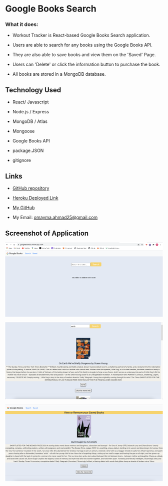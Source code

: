 # Google Books Search

### What it does:

- Workout Tracker is React-based Google Books Search application.

- Users are able to search for any books using the Google Books API.

- They are also able to save books and view them on the 'Saved' Page.

- Users can 'Delete' or click the information button to purchase the book.

- All books are stored in a MongoDB database.

## Technology Used

- React/ Javascript

- Node.js / Express

- MongoDB / Atlas

- Mongoose

- Google Books API

- package.JSON

- gitignore

## Links

- [GitHub repository](https://github.com/omaymaahmad/week-21-google-books)

- [Heroku Deployed Link](https://googlebooksoa.herokuapp.com/)

- [My GitHub](https://github.com/omaymaahmad)

- My Email: <omayma.ahmad25@gmail.com>

## Screenshot of Application

![Search-Page](./Assets/search-page.png)

![Search-Result](./Assets/search-result.png)

![Save-Page](./Assets/save-page.png)
